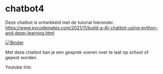 # chatbot4

Deze chatbot is ontwikkeld met de tutorial hieronder. 
https://www.pycodemates.com/2021/11/build-a-AI-chatbot-using-python-and-deep-learning.html

[![Binder](https://mybinder.org/badge_logo.svg)](https://mybinder.org/v2/gh/mmerveon/chatbot4/HEAD)

Met deze chatbot kan je een gesprek voeren over te laat op school of gepest worden. 

Youtube link: 
